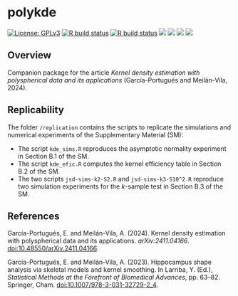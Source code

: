 # polykde

[![License:
GPLv3](https://img.shields.io/badge/license-GPLv3-blue.svg)](https://www.gnu.org/licenses/gpl-3.0)
[![R build
status](https://github.com/egarpor/polykde/workflows/R-CMD-check/badge.svg)](https://github.com/egarpor/polykde/actions)
[![R build
status](https://github.com/egarpor/polykde/workflows/test-coverage/badge.svg)](https://github.com/egarpor/polykde/actions)
[![](https://codecov.io/gh/egarpor/polykde/branch/main/graph/badge.svg)](https://app.codecov.io/gh/egarpor/polykde)
[![](https://www.r-pkg.org/badges/version/polykde?color=green)](https://cran.r-project.org/package=polykde)
[![](http://cranlogs.r-pkg.org/badges/grand-total/polykde)](https://cran.r-project.org/package=polykde)
[![](http://cranlogs.r-pkg.org/badges/last-month/polykde)](https://cran.r-project.org/package=polykde)

## Overview

Companion package for the article *Kernel density estimation with
polyspherical data and its applications* (García-Portugués and
Meilán-Vila, 2024).

## Replicability

The folder `/replication` contains the scripts to replicate the
simulations and numerical experiments of the Supplementary Material
(SM):

- The script `kde_sims.R` reproduces the asymptotic normality experiment
  in Section B.1 of the SM.
- The script `kde_efic.R` computes the kernel efficiency table in
  Section B.2 of the SM.
- The two scripts `jsd-sims-k2-S2.R` and `jsd-sims-k3-S10^2.R` reproduce
  two simulation experiments for the $k$-sample test in Section B.3 of
  the SM.

## References

García-Portugués, E. and Meilán-Vila, A. (2024). Kernel density
estimation with polyspherical data and its applications.
*arXiv:2411.04166*.
[doi:10.48550/arXiv.2411.04166](https://doi.org/10.48550/arXiv.2411.04166).

García-Portugués, E. and Meilán-Vila, A. (2023). Hippocampus shape
analysis via skeletal models and kernel smoothing. In Larriba, Y. (Ed.),
*Statistical Methods at the Forefront of Biomedical Advances*,
pp. 63–82. Springer, Cham.
[doi:10.1007/978-3-031-32729-2_4](https://doi.org/10.1007/978-3-031-32729-2_4).
